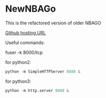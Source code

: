 # NewNBAGo

This is the refactored version of older NBAGO

[Github hosting URL](http://tangcongyuan.github.io/NewNBAGo/index.html)

Useful commands:

fuser -k 8000/tcp

for python2:
```python
python -m SimpleHTTPServer 8888 &
```
for python3:
```python
python -m http.server 8888 &
```
